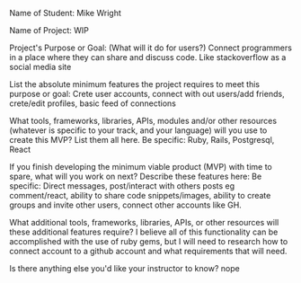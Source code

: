 Name of Student: Mike Wright 

Name of Project: WIP

Project's Purpose or Goal: (What will it do for users?) Connect programmers in a place where they can share and discuss code. Like stackoverflow as a social media site

List the absolute minimum features the project requires to meet this purpose or goal: Crete user accounts, connect with out users/add friends, crete/edit profiles, basic feed of connections

What tools, frameworks, libraries, APIs, modules and/or other resources (whatever is specific to your track, and your language) will you use to create this MVP? List them all here. Be specific: Ruby, Rails, Postgresql, React

If you finish developing the minimum viable product (MVP) with time to spare, what will you work on next? Describe these features here: Be specific: Direct messages, post/interact with others posts eg comment/react, ability to share code snippets/images, ability to create groups and invite other users, connect other accounts like GH.

What additional tools, frameworks, libraries, APIs, or other resources will these additional features require? I believe all of this functionality can be accomplished with the use of ruby gems, but I will need to research how to connect account to a github account and what requirements that will need.

Is there anything else you'd like your instructor to know? nope